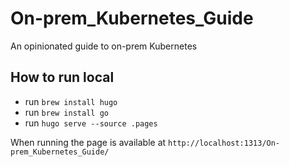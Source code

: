 # On-prem_Kubernetes_Guide

An opinionated guide to on-prem Kubernetes

## How to run local

- run `brew install hugo`
- run `brew install go`
- run `hugo serve --source .pages`

When running the page is available at `http://localhost:1313/On-prem_Kubernetes_Guide/`
